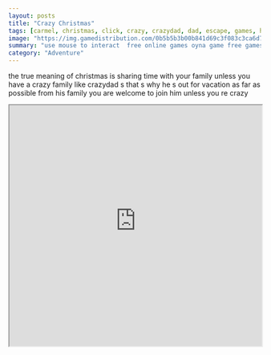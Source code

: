 ```yaml
---
layout: posts
title: "Crazy Christmas"
tags: [carmel, christmas, click, crazy, crazydad, dad, escape, games, holday, mousecity, point, quest, room, free, online, games, oyna, game, free, games, play, play, games]
image: "https://img.gamedistribution.com/0b5b5b3b00b841d69c3f083c3ca6d72b.jpg"
summary: "use mouse to interact  free online games oyna game free games play play games"
category: "Adventure"
---
```


the true meaning of christmas is sharing time with your family unless you have a crazy family like crazydad s that s why he s out for vacation as far as possible from his family you are welcome to join him unless you re crazy

<iframe width="100%" height="480px;" src="https://flash.gamedistribution.com?game=0b5b5b3b00b841d69c3f083c3ca6d72b"></iframe>